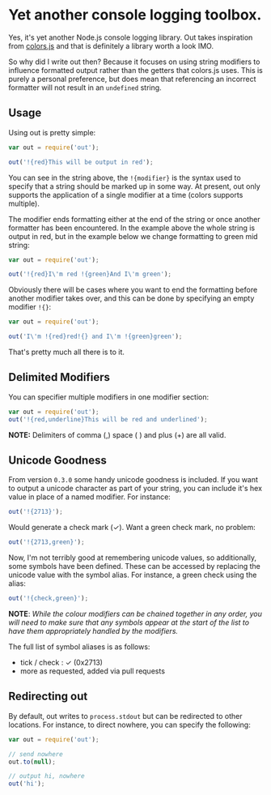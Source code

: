 # Yet another console logging toolbox. 

Yes, it's yet another Node.js console logging library.  Out takes inspiration from [colors.js](https://github.com/Marak/colors.js) and that is definitely a library worth a look IMO.

So why did I write out then?  Because it focuses on using string modifiers to influence formatted output rather than the getters that colors.js uses. This is purely a personal preference, but does mean that referencing an incorrect formatter will not result in an `undefined` string.

## Usage

Using out is pretty simple:

```js
var out = require('out');

out('!{red}This will be output in red');
```

You can see in the string above, the `!{modifier}` is the syntax used to specify that a string should be marked up in some way.  At present, out only supports the application of a single modifier at a time (colors supports multiple).

The modifier ends formatting either at the end of the string or once another formatter has been encountered.  In the example above the whole string is output in red, but in the example below we change formatting to green mid string:

```js
var out = require('out');

out('!{red}I\'m red !{green}And I\'m green');
```

Obviously there will be cases where you want to end the formatting before another modifier takes over, and this can be done by specifying an empty modifier `!{}`:

```js
var out = require('out');

out('I\'m !{red}red!{} and I\'m !{green}green');
```

That's pretty much all there is to it.

## Delimited Modifiers

You can specifier multiple modifiers in one modifier section:

```js
var out = require('out');
out('!{red,underline}This will be red and underlined');
```

__NOTE:__ Delimiters of comma (,) space ( ) and plus (+) are all valid.

## Unicode Goodness

From version `0.3.0` some handy unicode goodness is included.  If you want to output a unicode character as part of your string, you can include it's hex value in place of a named modifier.  For instance:

```js
out('!{2713}');
```

Would generate a check mark (✓).  Want a green check mark, no problem:

```js
out('!{2713,green}');
```

Now, I'm not terribly good at remembering unicode values, so additionally, some symbols have been defined.  These can be accessed by replacing the unicode value with the symbol alias.  For instance, a green check using the alias:

```js
out('!{check,green}');
```

__NOTE__: _While the colour modifiers can be chained together in any order, you will need to make sure that any symbols appear at the start of the list to have them appropriately handled by the modifiers._

The full list of symbol aliases is as follows:

- tick / check : ✓ (0x2713)
- more as requested, added via pull requests

## Redirecting out

By default, out writes to `process.stdout` but can be redirected to other locations.  For instance, to direct nowhere, you can specify the following:

```js
var out = require('out');

// send nowhere
out.to(null);

// output hi, nowhere
out('hi');
```